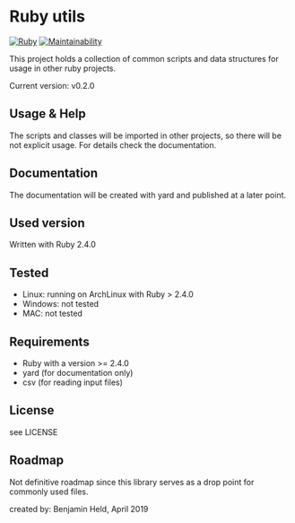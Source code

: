 # Ruby utils
[![Ruby](https://github.com/SettRaziel/ruby_utils/actions/workflows/ruby.yml/badge.svg?branch=development)](https://github.com/SettRaziel/ruby_utils/actions/workflows/ruby.yml)
[![Maintainability](https://api.codeclimate.com/v1/badges/418567cd132f98b4941c/maintainability)](https://codeclimate.com/github/SettRaziel/ruby_utils/maintainability)

This project holds a collection of common scripts and data structures for usage in other ruby projects.

Current version: v0.2.0

## Usage & Help
The scripts and classes will be imported in other projects, so there will be not explicit usage.
For details check the documentation.

## Documentation
The documentation will be created with yard and published at a later point.

## Used version
Written with Ruby 2.4.0

## Tested
* Linux: running on ArchLinux with Ruby > 2.4.0
* Windows: not tested
* MAC: not tested

## Requirements
* Ruby with a version >= 2.4.0
* yard (for documentation only)
* csv (for reading input files)

## License
see LICENSE

## Roadmap
Not definitive roadmap since this library serves as a drop point for commonly used files.

created by: Benjamin Held, April 2019
